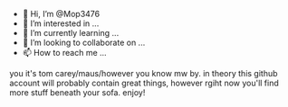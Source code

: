 - 👋 Hi, I’m @Mop3476
- 👀 I’m interested in ...
- 🌱 I’m currently learning ...
- 💞️ I’m looking to collaborate on ...
- 📫 How to reach me ...

you it's tom carey/maus/however you know mw by. in theory this github account will probably contain great things, however rgiht now you'll find more stuff beneath your sofa. enjoy!

<!---
Mop3476/Mop3476 is a ✨ special ✨ repository because its `README.md` (this file) appears on your GitHub profile.
You can click the Preview link to take a look at your changes.
--->
